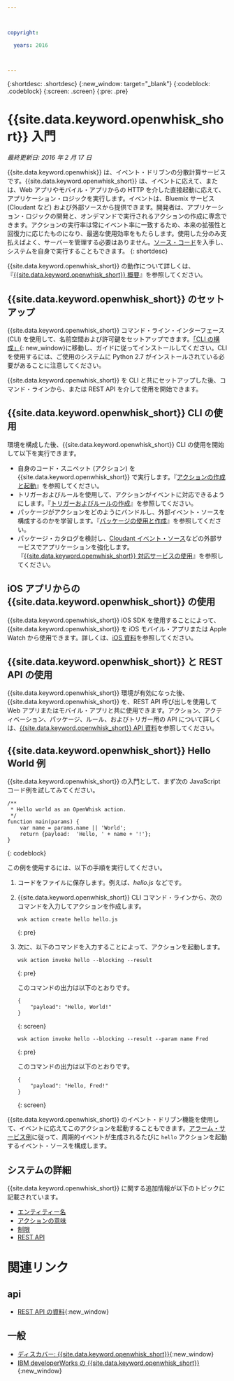 ```yaml
---

 

copyright:

  years: 2016

 

---
```


{:shortdesc: .shortdesc}
{:new_window: target="_blank"}
{:codeblock: .codeblock}
{:screen: .screen}
{:pre: .pre}

# {{site.data.keyword.openwhisk_short}} 入門
*最終更新日: 2016 年 2 月 17 日*

{{site.data.keyword.openwhisk}} は、イベント・ドリブンの分散計算サービスです。{{site.data.keyword.openwhisk_short}} は、イベントに応えて、または、Web アプリやモバイル・アプリからの HTTP を介した直接起動に応えて、アプリケーション・ロジックを実行します。イベントは、Bluemix サービス (Cloudant など) および外部ソースから提供できます。開発者は、アプリケーション・ロジックの開発と、オンデマンドで実行されるアクションの作成に専念できます。アクションの実行率は常にイベント率に一致するため、本来の拡張性と回復力に応じたものになり、最適な使用効率をもたらします。使用した分のみ支払えばよく、サーバーを管理する必要はありません。[ソース・コード](https://github.com/openwhisk/openwhisk)を入手し、システムを自身で実行することもできます。
{: shortdesc}

{{site.data.keyword.openwhisk_short}} の動作について詳しくは、『[{{site.data.keyword.openwhisk_short}} 概要](./openwhisk_about.html)』を参照してください。

## {{site.data.keyword.openwhisk_short}} のセットアップ
{{site.data.keyword.openwhisk_short}} コマンド・ライン・インターフェース (CLI) を使用して、名前空間および許可鍵をセットアップできます。[「CLI の構成」](https://console.{DomainName}/openwhisk/cli){: new_window}に移動し、ガイドに従ってインストールしてください。CLI を使用するには、ご使用のシステムに Python 2.7 がインストールされている必要があることに注意してください。

{{site.data.keyword.openwhisk_short}} を CLI と共にセットアップした後、コマンド・ラインから、または REST API を介して使用を開始できます。

## {{site.data.keyword.openwhisk_short}} CLI の使用 
環境を構成した後、{{site.data.keyword.openwhisk_short}} CLI の使用を開始して以下を実行できます。

* 自身のコード・スニペット (アクション) を {{site.data.keyword.openwhisk_short}} で実行します。『[アクションの作成と起動](./openwhisk_actions.html)』を参照してください。
* トリガーおよびルールを使用して、アクションがイベントに対応できるようにします。『[トリガーおよびルールの作成](./openwhisk_triggers_rules.html)』を参照してください。
* パッケージがアクションをどのようにバンドルし、外部イベント・ソースを構成するのかを学習します。『[パッケージの使用と作成](./openwhisk_packages.html)』を参照してください。
* パッケージ・カタログを検討し、[Cloudant イベント・ソース](./openwhisk_catalog.html#openwhisk_catalog_cloudant)などの外部サービスでアプリケーションを強化します。『[{{site.data.keyword.openwhisk_short}} 対応サービスの使用](./openwhisk_catalog.html)』を参照してください。


## iOS アプリからの {{site.data.keyword.openwhisk_short}} の使用
{{site.data.keyword.openwhisk_short}} iOS SDK を使用することによって、{{site.data.keyword.openwhisk_short}} を iOS モバイル・アプリまたは Apple Watch から使用できます。詳しくは、[iOS 資料](./openwhisk_mobile_sdk.html)を参照してください。

## {{site.data.keyword.openwhisk_short}} と REST API の使用
{{site.data.keyword.openwhisk_short}} 環境が有効になった後、{{site.data.keyword.openwhisk_short}} を、REST API 呼び出しを使用して Web アプリまたはモバイル・アプリと共に使用できます。アクション、アクティベーション、パッケージ、ルール、およびトリガー用の API について詳しくは、[{{site.data.keyword.openwhisk_short}} API 資料](https://new-console.{DomainName}/apidocs/98)を参照してください。

## {{site.data.keyword.openwhisk_short}} Hello World 例
{{site.data.keyword.openwhisk_short}} の入門として、まず次の JavaScript コード例を試してみてください。

```
/**
 * Hello world as an OpenWhisk action.
 */
function main(params) {
    var name = params.name || 'World';
    return {payload:  'Hello, ' + name + '!'};
}
```
{: codeblock}

この例を使用するには、以下の手順を実行してください。

1. コードをファイルに保存します。例えば、*hello.js* などです。

2. {{site.data.keyword.openwhisk_short}} CLI コマンド・ラインから、次のコマンドを入力してアクションを作成します。

    ```
    wsk action create hello hello.js
    ```
    {: pre}

3. 次に、以下のコマンドを入力することによって、アクションを起動します。

    ```
    wsk action invoke hello --blocking --result
    ```
    {: pre}  

    このコマンドの出力は以下のとおりです。

    ```
    {
        "payload": "Hello, World!"
    }
    ```
    {: screen}

    ```
    wsk action invoke hello --blocking --result --param name Fred
    ```
    {: pre}  

    このコマンドの出力は以下のとおりです。

    ```
    {
        "payload": "Hello, Fred!"
    }
    ```
    {: screen}

{{site.data.keyword.openwhisk_short}} のイベント・ドリブン機能を使用して、イベントに応えてこのアクションを起動することもできます。[アラーム・サービス例](./openwhisk_packages.html#openwhisk_packages_trigger)に従って、周期的イベントが生成されるたびに `hello` アクションを起動するイベント・ソースを構成します。


## システムの詳細

{{site.data.keyword.openwhisk_short}} に関する追加情報が以下のトピックに記載されています。

* [エンティティー名](./openwhisk_reference.html#openwhisk_entities)
* [アクションの意味](./openwhisk_reference.html#openwhisk_semantics)
* [制限](./openwhisk_reference.html#openwhisk_syslimits)
* [REST API](https://new-console.{DomainName}/apidocs/98)

# 関連リンク
## api
* [REST API の資料](https://new-console.{DomainName}/apidocs/98){:new_window}

## 一般
* [ディスカバー: {{site.data.keyword.openwhisk_short}}](http://www.ibm.com/cloud-computing/bluemix/openwhisk/){:new_window}
* [IBM developerWorks の {{site.data.keyword.openwhisk_short}}](https://developer.ibm.com/openwhisk/){:new_window}
